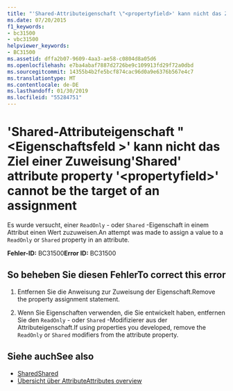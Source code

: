 ```yaml
---
title: "'Shared-Attributeigenschaft \"<propertyfield>' kann nicht das Ziel einer Zuweisung"
ms.date: 07/20/2015
f1_keywords:
- bc31500
- vbc31500
helpviewer_keywords:
- BC31500
ms.assetid: dffa2b07-9609-4aa3-ae58-c0804d8a05d6
ms.openlocfilehash: e7ba4abaf7887d2726be9c109913fd29f72a0dbd
ms.sourcegitcommit: 14355b4b2fe5bcf874cac96d0a9e6376b567e4c7
ms.translationtype: MT
ms.contentlocale: de-DE
ms.lasthandoff: 01/30/2019
ms.locfileid: "55284751"
---
```

# <a name="shared-attribute-property-propertyfield-cannot-be-the-target-of-an-assignment"></a><span data-ttu-id="105e3-102">'Shared-Attributeigenschaft "\<Eigenschaftsfeld >' kann nicht das Ziel einer Zuweisung</span><span class="sxs-lookup"><span data-stu-id="105e3-102">'Shared' attribute property '\<propertyfield>' cannot be the target of an assignment</span></span>
<span data-ttu-id="105e3-103">Es wurde versucht, einer `ReadOnly` - oder `Shared` -Eigenschaft in einem Attribut einen Wert zuzuweisen.</span><span class="sxs-lookup"><span data-stu-id="105e3-103">An attempt was made to assign a value to a `ReadOnly` or `Shared` property in an attribute.</span></span>  
  
 <span data-ttu-id="105e3-104">**Fehler-ID:** BC31500</span><span class="sxs-lookup"><span data-stu-id="105e3-104">**Error ID:** BC31500</span></span>  
  
## <a name="to-correct-this-error"></a><span data-ttu-id="105e3-105">So beheben Sie diesen Fehler</span><span class="sxs-lookup"><span data-stu-id="105e3-105">To correct this error</span></span>  
  
1.  <span data-ttu-id="105e3-106">Entfernen Sie die Anweisung zur Zuweisung der Eigenschaft.</span><span class="sxs-lookup"><span data-stu-id="105e3-106">Remove the property assignment statement.</span></span>  
  
2.  <span data-ttu-id="105e3-107">Wenn Sie Eigenschaften verwenden, die Sie entwickelt haben, entfernen Sie den `ReadOnly` - oder `Shared` -Modifizierer aus der Attributeigenschaft.</span><span class="sxs-lookup"><span data-stu-id="105e3-107">If using properties you developed, remove the `ReadOnly` or `Shared` modifiers from the attribute property.</span></span>  
  
## <a name="see-also"></a><span data-ttu-id="105e3-108">Siehe auch</span><span class="sxs-lookup"><span data-stu-id="105e3-108">See also</span></span>
- [<span data-ttu-id="105e3-109">Shared</span><span class="sxs-lookup"><span data-stu-id="105e3-109">Shared</span></span>](../../visual-basic/language-reference/modifiers/shared.md)
- [<span data-ttu-id="105e3-110">Übersicht über Attribute</span><span class="sxs-lookup"><span data-stu-id="105e3-110">Attributes overview</span></span>](~/docs/visual-basic/programming-guide/concepts/attributes/index.md)
